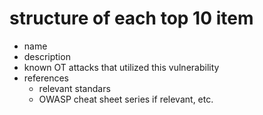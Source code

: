 # structure of each top 10 item

- name
- description
- known OT attacks that utilized this vulnerability
- references
  - relevant standars
  - OWASP cheat sheet series if relevant, etc.
